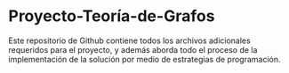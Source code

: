 # Proyecto-Teoría-de-Grafos

Este repositorio de Github contiene todos los archivos adicionales requeridos para el proyecto, y además aborda todo el proceso de la implementación de la solución por medio de estrategias de programación.
